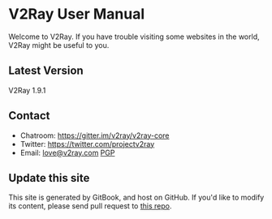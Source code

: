 # V2Ray User Manual

Welcome to V2Ray. If you have trouble visiting some websites in the world, V2Ray might be useful to you.

## Latest Version
V2Ray 1.9.1

## Contact
* Chatroom: https://gitter.im/v2ray/v2ray-core
* Twitter: https://twitter.com/projectv2ray
* Email: love@v2ray.com [PGP](chapter_00/pgp.md)

## Update this site
This site is generated by GitBook, and host on GitHub. If you'd like to modify its content, please send pull request to [this repo](https://github.com/v2ray/manual).
